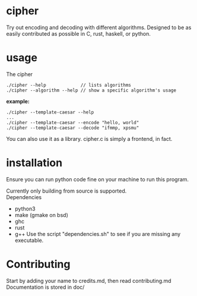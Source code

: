 # cipher
Try out encoding and decoding with different algorithms. Designed to be as easily contributed as possible in C, rust, haskell, or python.

# usage
The cipher 
```
./cipher --help             // lists algorithms
./cipher --algorithm --help // show a specific algorithm's usage
```
**example:**
```
./cipher --template-caesar --help
...
./cipher --template-caesar --encode "hello, world"
./cipher --template-caesar --decode "ifmmp, xpsmu"
```
You can also use it as a library. cipher.c is simply a frontend, in fact. 

# installation
Ensure you can run python code fine on your machine to run this program.

Currently only building from source is supported.  
Dependencies
- python3
- make (gmake on bsd)
- ghc
- rust
- g++
Use the script "dependencies.sh" to see if you are missing any executable.

# Contributing
Start by adding your name to credits.md, then read contributing.md 
Documentation is stored in doc/
